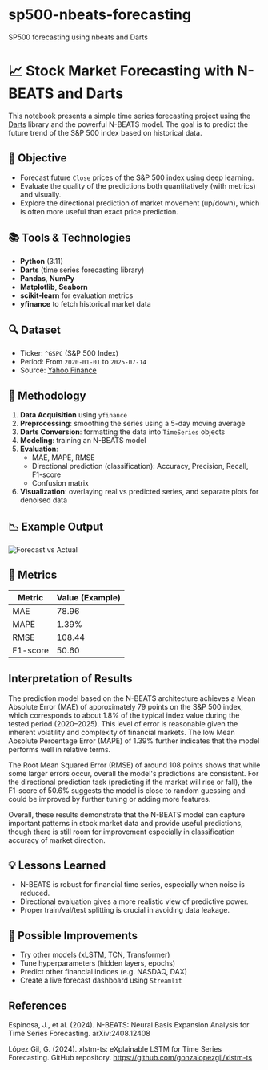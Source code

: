 # sp500-nbeats-forecasting
SP500 forecasting using nbeats and Darts

# 📈 Stock Market Forecasting with N-BEATS and Darts

This notebook presents a simple time series forecasting project using the [Darts](https://github.com/unit8co/darts) library and the powerful N-BEATS model. The goal is to predict the future trend of the S&P 500 index based on historical data.

## 🧠 Objective

- Forecast future `Close` prices of the S&P 500 index using deep learning.
- Evaluate the quality of the predictions both quantitatively (with metrics) and visually.
- Explore the directional prediction of market movement (up/down), which is often more useful than exact price prediction.

## 📚 Tools & Technologies

- **Python** (3.11)
- **Darts** (time series forecasting library)
- **Pandas**, **NumPy**
- **Matplotlib**, **Seaborn**
- **scikit-learn** for evaluation metrics
- **yfinance** to fetch historical market data

## 🔍 Dataset

- Ticker: `^GSPC` (S&P 500 Index)
- Period: From `2020-01-01` to `2025-07-14`
- Source: [Yahoo Finance](https://finance.yahoo.com/)


## 🔧 Methodology

1. **Data Acquisition** using `yfinance`
2. **Preprocessing**: smoothing the series using a 5-day moving average
3. **Darts Conversion**: formatting the data into `TimeSeries` objects
4. **Modeling**: training an N-BEATS model
5. **Evaluation**:
   - MAE, MAPE, RMSE
   - Directional prediction (classification): Accuracy, Precision, Recall, F1-score
   - Confusion matrix
6. **Visualization**: overlaying real vs predicted series, and separate plots for denoised data

## 📉 Example Output

![Forecast vs Actual](graphs/prediction_vs_actual.png)

## 🧪 Metrics

| Metric            | Value (Example) |
|-------------------|-----------------|
| MAE               | 78.96           |
| MAPE              | 1.39%           |
| RMSE              | 108.44                    |
| F1-score          | 50.60            |

## Interpretation of Results
The prediction model based on the N-BEATS architecture achieves a Mean Absolute Error (MAE) of approximately 79 points on the S&P 500 index, which corresponds to about 1.8% of the typical index value during the tested period (2020–2025). This level of error is reasonable given the inherent volatility and complexity of financial markets. The low Mean Absolute Percentage Error (MAPE) of 1.39% further indicates that the model performs well in relative terms.

The Root Mean Squared Error (RMSE) of around 108 points shows that while some larger errors occur, overall the model's predictions are consistent. For the directional prediction task (predicting if the market will rise or fall), the F1-score of 50.6% suggests the model is close to random guessing and could be improved by further tuning or adding more features.

Overall, these results demonstrate that the N-BEATS model can capture important patterns in stock market data and provide useful predictions, though there is still room for improvement especially in classification accuracy of market direction.

## 💡 Lessons Learned

- N-BEATS is robust for financial time series, especially when noise is reduced.
- Directional evaluation gives a more realistic view of predictive power.
- Proper train/val/test splitting is crucial in avoiding data leakage.

## 🚀 Possible Improvements

- Try other models (xLSTM, TCN, Transformer)
- Tune hyperparameters (hidden layers, epochs)
- Predict other financial indices (e.g. NASDAQ, DAX)
- Create a live forecast dashboard using `Streamlit`

## References
Espinosa, J., et al. (2024). N-BEATS: Neural Basis Expansion Analysis for Time Series Forecasting. arXiv:2408.12408

López Gil, G. (2024). xlstm-ts: eXplainable LSTM for Time Series Forecasting. GitHub repository. https://github.com/gonzalopezgil/xlstm-ts


